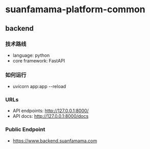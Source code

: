 # suanfamama-platform-common
## backend
### 技术路线
* language: python
* core framework: FastAPI
### 如何运行
* uvicorn app:app --reload
### URLs
* API endpoints: http://127.0.0.1:8000/
* API docs: http://127.0.0.1:8000/docs
### Public Endpoint
* https://www.backend.suanfamama.com